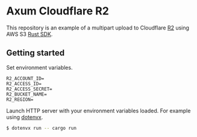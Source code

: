 # Axum Cloudflare R2

This repository is an example of a multipart upload to Cloudflare [R2](https://www.cloudflare.com/developer-platform/r2/) using AWS S3 [Rust SDK](https://github.com/awslabs/aws-sdk-rust).

## Getting started

Set environment variables.

```
R2_ACCOUNT_ID=
R2_ACCESS_ID=
R2_ACCESS_SECRET=
R2_BUCKET_NAME=
R2_REGION=
```

Launch HTTP server with your environment variables loaded. For example using [dotenvx](https://dotenvx.com/).

```sh
$ dotenvx run -- cargo run
```
